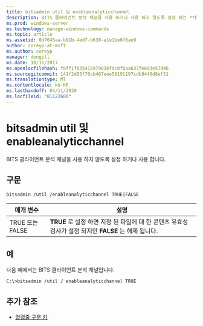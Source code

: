 ```yaml
---
title: bitsadmin util 및 enableanalyticchannel
description: BITS 클라이언트 분석 채널을 사용 하거나 사용 하지 않도록 설정 하는 **bitsadmin util 및 enableanalyticchannel**에 대 한 Windows 명령 항목입니다.
ms.prod: windows-server
ms.technology: manage-windows-commands
ms.topic: article
ms.assetid: 0d7645aa-b91b-4ed7-b630-a1e1be6f6ae9
author: coreyp-at-msft
ms.author: coreyp
manager: dongill
ms.date: 10/16/2017
ms.openlocfilehash: f8ff1f835415979036fdc0f8aa637fe693e57d46
ms.sourcegitcommit: 141f2d83f70cb467eee59191197cdb9446d8ef31
ms.translationtype: MT
ms.contentlocale: ko-KR
ms.lasthandoff: 04/11/2020
ms.locfileid: "81122680"
---
```

# <a name="bitsadmin-util-and-enableanalyticchannel"></a>bitsadmin util 및 enableanalyticchannel

BITS 클라이언트 분석 채널을 사용 하지 않도록 설정 하거나 사용 합니다.

## <a name="syntax"></a>구문

```
bitsadmin /util /enableanalyticchannel TRUE|FALSE
```

| 매개 변수 | 설명 |
| --------- | ---------- |
| TRUE 또는 FALSE | **TRUE** 로 설정 하면 지정 된 파일에 대 한 콘텐츠 유효성 검사가 설정 되지만 **FALSE** 는 해제 됩니다. |

## <a name="examples"></a>예

다음 예에서는 BITS 클라이언트 분석 채널입니다.

```
C:\>bitsadmin /util / enableanalyticchannel TRUE
```

## <a name="additional-references"></a>추가 참조

- [명령줄 구문 키](command-line-syntax-key.md)